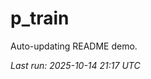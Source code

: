 # p_train

Auto-updating README demo.

<!--START_SECTION:status-->
_Last run: 2025-10-14 21:17 UTC_
<!--END_SECTION:status-->











































































































































































































































































































































































































































































































































































































































































































































































































































































































































































































































































































































































































































































































